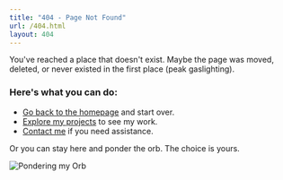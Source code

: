 ```yaml
---
title: "404 - Page Not Found"
url: /404.html
layout: 404
---
```


You've reached a place that doesn't exist. Maybe the page was moved, deleted, or never existed in the first place (peak gaslighting).

### Here's what you can do:

- [Go back to the homepage](/) and start over.
- [Explore my projects](/projects/) to see my work.
- [Contact me](/contact/) if you need assistance.

Or you can stay here and ponder the orb. The choice is yours.

![Pondering my Orb](ponder.png)
